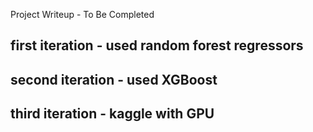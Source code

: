 Project Writeup - To Be Completed


## first iteration - used random forest regressors

## second iteration - used XGBoost

## third iteration - kaggle with GPU
